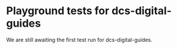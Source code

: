 # Playground tests for dcs-digital-guides
We are still awaiting the first test run for dcs-digital-guides.
